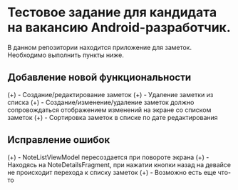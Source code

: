 # Тестовое задание для кандидата на вакансию Android-разработчик.
В данном репозитории находится приложение для заметок. Необходимо выполнить пункты ниже.
## Добавление новой функциональности
(+) - Создание/редактирование заметок
(+) - Удаление заметки из списка
(+) - Создание/изменение/удаление заметок должно сопровождаться отображением изменений на экране со списком заметок
(+) - Сортировка заметок в списке по дате редактирования

## Исправление ошибок
(+) - NoteListViewModel пересоздается при повороте экрана
(+) - Находясь на NoteDetailsFragment, при нажатии кнопки назад на девайсе не происходит перехода к списку заметок
(+) - Возможно есть еще что-то
